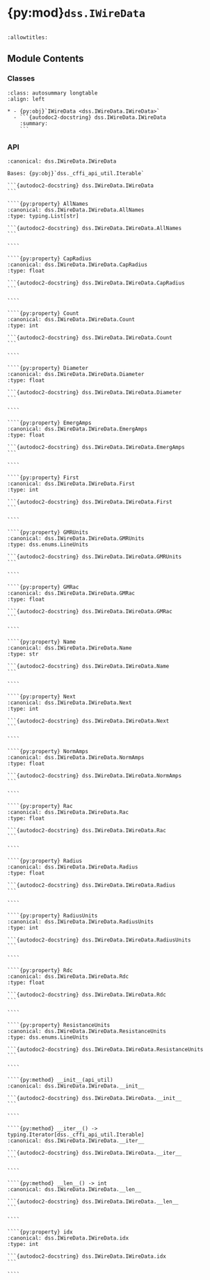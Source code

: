 # {py:mod}`dss.IWireData`

```{py:module} dss.IWireData
```

```{autodoc2-docstring} dss.IWireData
:allowtitles:
```

## Module Contents

### Classes

````{list-table}
:class: autosummary longtable
:align: left

* - {py:obj}`IWireData <dss.IWireData.IWireData>`
  - ```{autodoc2-docstring} dss.IWireData.IWireData
    :summary:
    ```
````

### API

`````{py:class} IWireData(api_util)
:canonical: dss.IWireData.IWireData

Bases: {py:obj}`dss._cffi_api_util.Iterable`

```{autodoc2-docstring} dss.IWireData.IWireData
```

````{py:property} AllNames
:canonical: dss.IWireData.IWireData.AllNames
:type: typing.List[str]

```{autodoc2-docstring} dss.IWireData.IWireData.AllNames
```

````

````{py:property} CapRadius
:canonical: dss.IWireData.IWireData.CapRadius
:type: float

```{autodoc2-docstring} dss.IWireData.IWireData.CapRadius
```

````

````{py:property} Count
:canonical: dss.IWireData.IWireData.Count
:type: int

```{autodoc2-docstring} dss.IWireData.IWireData.Count
```

````

````{py:property} Diameter
:canonical: dss.IWireData.IWireData.Diameter
:type: float

```{autodoc2-docstring} dss.IWireData.IWireData.Diameter
```

````

````{py:property} EmergAmps
:canonical: dss.IWireData.IWireData.EmergAmps
:type: float

```{autodoc2-docstring} dss.IWireData.IWireData.EmergAmps
```

````

````{py:property} First
:canonical: dss.IWireData.IWireData.First
:type: int

```{autodoc2-docstring} dss.IWireData.IWireData.First
```

````

````{py:property} GMRUnits
:canonical: dss.IWireData.IWireData.GMRUnits
:type: dss.enums.LineUnits

```{autodoc2-docstring} dss.IWireData.IWireData.GMRUnits
```

````

````{py:property} GMRac
:canonical: dss.IWireData.IWireData.GMRac
:type: float

```{autodoc2-docstring} dss.IWireData.IWireData.GMRac
```

````

````{py:property} Name
:canonical: dss.IWireData.IWireData.Name
:type: str

```{autodoc2-docstring} dss.IWireData.IWireData.Name
```

````

````{py:property} Next
:canonical: dss.IWireData.IWireData.Next
:type: int

```{autodoc2-docstring} dss.IWireData.IWireData.Next
```

````

````{py:property} NormAmps
:canonical: dss.IWireData.IWireData.NormAmps
:type: float

```{autodoc2-docstring} dss.IWireData.IWireData.NormAmps
```

````

````{py:property} Rac
:canonical: dss.IWireData.IWireData.Rac
:type: float

```{autodoc2-docstring} dss.IWireData.IWireData.Rac
```

````

````{py:property} Radius
:canonical: dss.IWireData.IWireData.Radius
:type: float

```{autodoc2-docstring} dss.IWireData.IWireData.Radius
```

````

````{py:property} RadiusUnits
:canonical: dss.IWireData.IWireData.RadiusUnits
:type: int

```{autodoc2-docstring} dss.IWireData.IWireData.RadiusUnits
```

````

````{py:property} Rdc
:canonical: dss.IWireData.IWireData.Rdc
:type: float

```{autodoc2-docstring} dss.IWireData.IWireData.Rdc
```

````

````{py:property} ResistanceUnits
:canonical: dss.IWireData.IWireData.ResistanceUnits
:type: dss.enums.LineUnits

```{autodoc2-docstring} dss.IWireData.IWireData.ResistanceUnits
```

````

````{py:method} __init__(api_util)
:canonical: dss.IWireData.IWireData.__init__

```{autodoc2-docstring} dss.IWireData.IWireData.__init__
```

````

````{py:method} __iter__() -> typing.Iterator[dss._cffi_api_util.Iterable]
:canonical: dss.IWireData.IWireData.__iter__

```{autodoc2-docstring} dss.IWireData.IWireData.__iter__
```

````

````{py:method} __len__() -> int
:canonical: dss.IWireData.IWireData.__len__

```{autodoc2-docstring} dss.IWireData.IWireData.__len__
```

````

````{py:property} idx
:canonical: dss.IWireData.IWireData.idx
:type: int

```{autodoc2-docstring} dss.IWireData.IWireData.idx
```

````

`````
